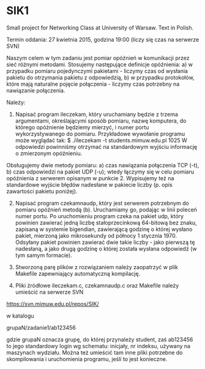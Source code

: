 # SIK1
Small project for Networking Class at University of Warsaw. Text in Polish.

Termin oddania: 27 kwietnia 2015, godzina 19:00
                (liczy się czas na serwerze SVN)

Naszym celem w tym zadaniu jest pomiar opóźnień w komunikacji przez sieć
różnymi metodami. Stosujemy następujące definicje opóźnienia:
a) w przypadku pomiaru pojedynczymi pakietami - liczymy czas od wysłania
pakietu do otrzymania pakietu z odpowiedzią,
b) w przypadku protokołów, które mają naturalne pojęcie połączenia - liczymy
czas potrzebny na nawiązanie połączenia.

Należy:

1. Napisać program ileczekam, który uruchamiany będzie z trzema argumentami,
określającymi sposób pomiaru, nazwę komputera, do którego opóźnienie będziemy
mierzyć, i numer portu wykorzystywanego do pomiaru.
Przykładowe wywołanie programu może wyglądać tak:
$ ./ileczekam -t students.mimuw.edu.pl 1025
W odpowiedzi powinniśmy otrzymać na standardowym wyjściu informację o
zmierzonym opóźnieniu. 

Obsługujemy dwie metody pomiaru:
 a) czas nawiązania połączenia TCP (-t),
 b) czas odpowiedzi na pakiet UDP (-u);  wtedy łączymy się w celu pomiaru
 opóźnienia z serwerem opisanym w punkcie 2. Wypisujemy też na standardowe
 wyjście błędów nadesłane w pakiecie liczby (p. opis zawartości pakietu
 poniżej).

2. Napisać program czekamnaudp, który jest serwerem potrzebnym do pomiaru
opóźnień metodą (b). Uruchamiamy go, podając w linii poleceń numer portu. Po
uruchomieniu program czeka na pakiet udp, który powinien zawierać jedną liczbę 
stałoprzecinkową 64-bitową bez znaku, zapisaną w systemie bigendian,
zawierającą godzinę o której wysłano pakiet, mierzoną jako mikrosekundy od
północy 1 stycznia 1970. Odsyłany pakiet powinien zawierać dwie takie liczby -
jako pierwszą tę nadesłaną, a jako drugą godzinę o której została wysłana
odpowiedź (w tym samym formacie).

3. Stworzoną parę plików z rozwiązaniem należy zaopatrzyć w plik Makefile
zapewniający automatyczną kompilację.

4. Pliki źródłowe ileczekam.c, czekamnaudp.c oraz Makefile należy umieścić
na serwerze SVN

https://svn.mimuw.edu.pl/repos/SIK/

w katalogu

grupaN/zadanie1/ab123456

gdzie grupaN oznacza grupę, do której przynależy student, zaś ab123456 to jego
standardowy login wg schematu: inicjały, nr indeksu, używany na maszynach
wydziału. Można też umieścić tam inne pliki potrzebne do skompilowania i
uruchomienia programu, jeśli to jest konieczne.
